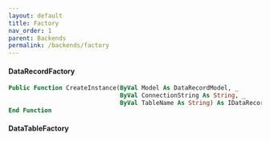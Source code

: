 ```yaml
---
layout: default
title: Factory
nav_order: 1
parent: Backends
permalink: /backends/factory
---
```


#### DataRecordFactory


```vb
Public Function CreateInstance(ByVal Model As DataRecordModel, _
                               ByVal ConnectionString As String, _
                               ByVal TableName As String) As IDataRecordStorage
End Function
```

#### DataTableFactory
